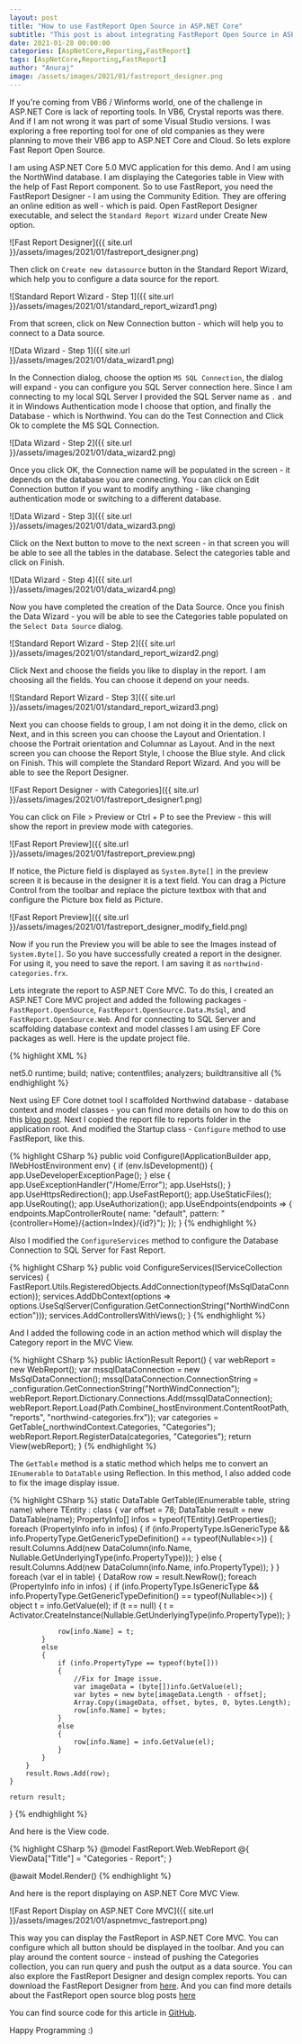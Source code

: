 ```yaml
---
layout: post
title: "How to use FastReport Open Source in ASP.NET Core"
subtitle: "This post is about integrating FastReport Open Source in ASP.NET Core MVC application. FastReport open source is a replacement for Crystal Reports or any other reporting tool."
date: 2021-01-28 00:00:00
categories: [AspNetCore,Reporting,FastReport]
tags: [AspNetCore,Reporting,FastReport]
author: "Anuraj"
image: /assets/images/2021/01/fastreport_designer.png
---
```

If you're coming from VB6 / Winforms world, one of the challenge in ASP.NET Core is lack of reporting tools. In VB6, Crystal reports was there. And if I am not wrong it was part of some Visual Studio versions. I was exploring a free reporting tool for one of old companies as they were planning to move their VB6 app to ASP.NET Core and Cloud. So lets explore Fast Report Open Source.

I am using ASP.NET Core 5.0 MVC application for this demo. And I am using the NorthWind database. I am displaying the Categories table in View with the help of Fast Report component. So to use FastReport, you need the FastReport Designer - I am using the Community Edition. They are offering an online edition as well - which is paid. Open FastReport Designer executable, and select the `Standard Report Wizard` under Create New option.

![Fast Report Designer]({{ site.url }}/assets/images/2021/01/fastreport_designer.png)

Then click on `Create new datasource` button in the Standard Report Wizard, which help you to configure a data source for the report.

![Standard Report Wizard - Step 1]({{ site.url }}/assets/images/2021/01/standard_report_wizard1.png)

From that screen, click on New Connection button - which will help you to connect to a Data source.

![Data Wizard - Step 1]({{ site.url }}/assets/images/2021/01/data_wizard1.png)

In the Connection dialog, choose the option `MS SQL Connection`, the dialog will expand - you can configure you SQL Server connection here. Since I am connecting to my local SQL Server I provided the SQL Server name as `.` and it in Windows Authentication mode I choose that option, and finally the Database - which is Northwind. You can do the Test Connection and Click Ok to complete the MS SQL Connection.

![Data Wizard - Step 2]({{ site.url }}/assets/images/2021/01/data_wizard2.png)

Once you click OK, the Connection name will be populated in the screen - it depends on the database you are connecting. You can click on Edit Connection button if you want to modify anything - like changing authentication mode or switching to a different database.

![Data Wizard - Step 3]({{ site.url }}/assets/images/2021/01/data_wizard3.png)

Click on the Next button to move to the next screen - in that screen you will be able to see all the tables in the database. Select the categories table and click on Finish.

![Data Wizard - Step 4]({{ site.url }}/assets/images/2021/01/data_wizard4.png)

Now you have completed the creation of the Data Source. Once you finish the Data Wizard - you will be able to see the Categories table populated on the `Select Data Source` dialog. 

![Standard Report Wizard - Step 2]({{ site.url }}/assets/images/2021/01/standard_report_wizard2.png)

Click Next and choose the fields you like to display in the report. I am choosing all the fields. You can choose it depend on your needs.

![Standard Report Wizard - Step 3]({{ site.url }}/assets/images/2021/01/standard_report_wizard3.png)

Next you can choose fields to group, I am not doing it in the demo, click on Next, and in this screen you can choose the Layout and Orientation. I choose the Portrait orientation and Columnar as Layout. And in the next screen you can choose the Report Style, I choose the Blue style. And click on Finish. This will complete the Standard Report Wizard. And you will be able to see the Report Designer.

![Fast Report Designer - with Categories]({{ site.url }}/assets/images/2021/01/fastreport_designer1.png)

You can click on File &gt; Preview or Ctrl + P to see the Preview - this will show the report in preview mode with categories.

![Fast Report Preview]({{ site.url }}/assets/images/2021/01/fastreport_preview.png)

If notice, the Picture field is displayed as `System.Byte[]` in the preview screen it is because in the designer it is a text field. You can drag a Picture Control from the toolbar and replace the picture textbox with that and configure the Picture box field as Picture.

![Fast Report Preview]({{ site.url }}/assets/images/2021/01/fastreport_designer_modify_field.png)

Now if you run the Preview you will be able to see the Images instead of `System.Byte[]`. So you have successfully created a report in the designer. For using it, you need to save the report. I am saving it as `northwind-categories.frx`. 

Lets integrate the report to ASP.NET Core MVC. To do this, I created an ASP.NET Core MVC project and added the following packages - `FastReport.OpenSource`, `FastReport.OpenSource.Data.MsSql`, and `FastReport.OpenSource.Web`. And for connecting to SQL Server and scaffolding database context and model classes I am using EF Core packages as well. Here is the update project file.

{% highlight XML %}
<Project Sdk="Microsoft.NET.Sdk.Web">

  <PropertyGroup>
    <TargetFramework>net5.0</TargetFramework>
  </PropertyGroup>

  <ItemGroup>
<PackageReference Include="FastReport.OpenSource" Version="2021.1.7" />
<PackageReference Include="FastReport.OpenSource.Data.MsSql" Version="2021.1.7" />
<PackageReference Include="FastReport.OpenSource.Web" Version="2021.1.7" />
    <PackageReference Include="Microsoft.EntityFrameworkCore.Design" Version="5.0.2">
      <IncludeAssets>runtime; build; native; contentfiles; analyzers; buildtransitive</IncludeAssets>
      <PrivateAssets>all</PrivateAssets>
    </PackageReference>
    <PackageReference Include="Microsoft.EntityFrameworkCore.SqlServer" Version="5.0.2" />
  </ItemGroup>

</Project>
{% endhighlight %}

Next using EF Core dotnet tool I scaffolded Northwind database - database context and model classes - you can find more details on how to do this on this [blog post](https://dotnetthoughts.net/build-crud-application-with-asp-net-core-entity-framework/). Next I copied the report file to reports folder in the application root. And modified the Startup class - `Configure` method to use FastReport, like this.

{% highlight CSharp %}
public void Configure(IApplicationBuilder app, IWebHostEnvironment env)
{
    if (env.IsDevelopment())
    {
        app.UseDeveloperExceptionPage();
    }
    else
    {
        app.UseExceptionHandler("/Home/Error");
        app.UseHsts();
    }
    app.UseHttpsRedirection();
    app.UseFastReport();
    app.UseStaticFiles();
    app.UseRouting();
    app.UseAuthorization();
    app.UseEndpoints(endpoints =>
    {
        endpoints.MapControllerRoute(
            name: "default",
            pattern: "{controller=Home}/{action=Index}/{id?}");
    });
}
{% endhighlight %}

Also I modified the `ConfigureServices` method to configure the Database Connection to SQL Server for Fast Report.

{% highlight CSharp %}
public void ConfigureServices(IServiceCollection services)
{
    FastReport.Utils.RegisteredObjects.AddConnection(typeof(MsSqlDataConnection));
    services.AddDbContext<NorthwindContext>(options =>
        options.UseSqlServer(Configuration.GetConnectionString("NorthWindConnection")));
    services.AddControllersWithViews();
}
{% endhighlight %}

And I added the following code in an action method which will display the Category report in the MVC View.

{% highlight CSharp %}
public IActionResult Report()
{
    var webReport = new WebReport();
    var mssqlDataConnection = new MsSqlDataConnection();
    mssqlDataConnection.ConnectionString = _configuration.GetConnectionString("NorthWindConnection");
    webReport.Report.Dictionary.Connections.Add(mssqlDataConnection);
    webReport.Report.Load(Path.Combine(_hostEnvironment.ContentRootPath, "reports", "northwind-categories.frx"));
    var categories = GetTable<Category>(_northwindContext.Categories, "Categories");
    webReport.Report.RegisterData(categories, "Categories");
    return View(webReport);
}
{% endhighlight %}

The `GetTable` method is a static method which helps me to convert an `IEnumerable` to `DataTable` using Reflection. In this method, I also added code to fix the image display issue.

{% highlight CSharp %}
static DataTable GetTable<TEntity>(IEnumerable<TEntity> table, string name) where TEntity : class
{
    var offset = 78;
    DataTable result = new DataTable(name);
    PropertyInfo[] infos = typeof(TEntity).GetProperties();
    foreach (PropertyInfo info in infos)
    {
        if (info.PropertyType.IsGenericType
        && info.PropertyType.GetGenericTypeDefinition() == typeof(Nullable<>))
        {
            result.Columns.Add(new DataColumn(info.Name, Nullable.GetUnderlyingType(info.PropertyType)));
        }
        else
        {
            result.Columns.Add(new DataColumn(info.Name, info.PropertyType));
        }
    }
    foreach (var el in table)
    {
        DataRow row = result.NewRow();
        foreach (PropertyInfo info in infos)
        {
            if (info.PropertyType.IsGenericType &&
                info.PropertyType.GetGenericTypeDefinition() == typeof(Nullable<>))
            {
                object t = info.GetValue(el);
                if (t == null)
                {
                    t = Activator.CreateInstance(Nullable.GetUnderlyingType(info.PropertyType));
                }

                row[info.Name] = t;
            }
            else
            {
                if (info.PropertyType == typeof(byte[]))
                {
                    //Fix for Image issue.
                    var imageData = (byte[])info.GetValue(el);
                    var bytes = new byte[imageData.Length - offset];
                    Array.Copy(imageData, offset, bytes, 0, bytes.Length);
                    row[info.Name] = bytes;
                }
                else
                {
                    row[info.Name] = info.GetValue(el);
                }
            }
        }
        result.Rows.Add(row);
    }

    return result;
}
{% endhighlight %}

And here is the View code.

{% highlight CSharp %}
@model FastReport.Web.WebReport
@{
    ViewData["Title"] = "Categories - Report";
}

@await Model.Render()
{% endhighlight %}

And here is the report displaying on ASP.NET Core MVC View.

![Fast Report Display on ASP.NET Core MVC]({{ site.url }}/assets/images/2021/01/aspnetmvc_fastreport.png)

This way you can display the FastReport in ASP.NET Core MVC. You can configure which all button should be displayed in the toolbar. And you can play around the content source - instead of pushing the Categories collection, you can run query and push the output as a data source. You can also explore the FastReport Designer and design complex reports. You can download the FastReport Designer from [here](https://github.com/FastReports/FastReport/releases). And you can find more details about the FastReport open source blog posts [here](https://opensource.fast-report.com/)

You can find source code for this article in [GitHub](https://github.com/anuraj/AspNetCoreSamples/tree/master/FastReportDemo).

Happy Programming :)